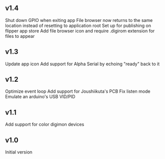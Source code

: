 ## v1.4

Shut down GPIO when exiting app
File browser now returns to the same location instead of resetting to application root
Set up for publishing on flipper app store
Add file browser icon and require .digirom extension for files to appear

## v1.3

Update app icon
Add support for Alpha Serial by echoing "ready" back to it

## v1.2

Optimize event loop
Add support for Joushiikuta's PCB
Fix listen mode
Emulate an arduino's USB VID/PID


## v1.1

Add support for color digimon devices

## v1.0

Initial version